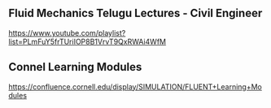 ## Fluid Mechanics Telugu Lectures - Civil Engineer
https://www.youtube.com/playlist?list=PLmFuY5frTUriIOP8B1VrvT9QxRWAi4WfM

## Connel Learning Modules
https://confluence.cornell.edu/display/SIMULATION/FLUENT+Learning+Modules

